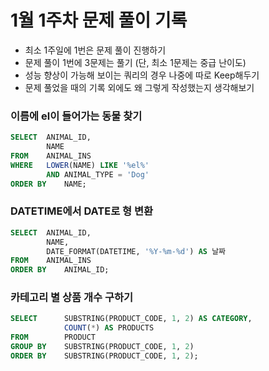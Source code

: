 # 1월 1주차 문제 풀이 기록

- 최소 1주일에 1번은 문제 풀이 진행하기
- 문제 풀이 1번에 3문제는 풀기 (단, 최소 1문제는 중급 난이도)
- 성능 향상이 가능해 보이는 쿼리의 경우 나중에 따로 Keep해두기
- 문제 풀었을 때의 기록 외에도 왜 그렇게 작성했는지 생각해보기

### 이름에 el이 들어가는 동물 찾기

```sql
SELECT  ANIMAL_ID,
        NAME
FROM    ANIMAL_INS
WHERE   LOWER(NAME) LIKE '%el%' 
        AND ANIMAL_TYPE = 'Dog'
ORDER BY    NAME;
```

### DATETIME에서 DATE로 형 변환

```sql
SELECT  ANIMAL_ID,
        NAME,
        DATE_FORMAT(DATETIME, '%Y-%m-%d') AS 날짜
FROM    ANIMAL_INS
ORDER BY    ANIMAL_ID;
```

### 카테고리 별 상품 개수 구하기

```sql
SELECT      SUBSTRING(PRODUCT_CODE, 1, 2) AS CATEGORY,
            COUNT(*) AS PRODUCTS
FROM        PRODUCT
GROUP BY    SUBSTRING(PRODUCT_CODE, 1, 2)
ORDER BY    SUBSTRING(PRODUCT_CODE, 1, 2);
```